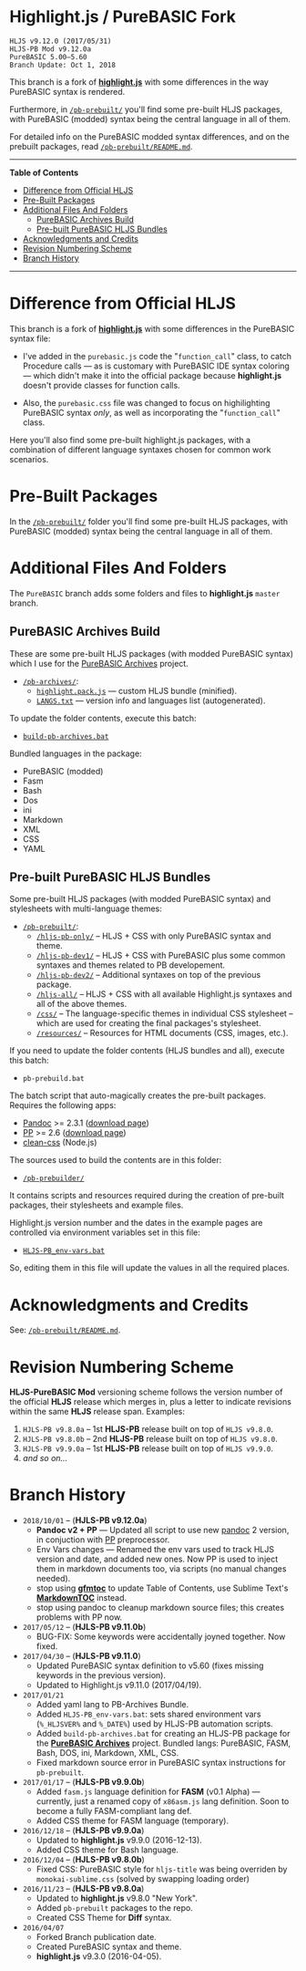 # Highlight.js / PureBASIC Fork

    HLJS v9.12.0 (2017/05/31)
    HLJS-PB Mod v9.12.0a
    PureBASIC 5.00–5.60
    Branch Update: Oct 1, 2018

This branch is a fork of [**highlight.js**](https://highlightjs.org/) with some differences in the way PureBASIC syntax is rendered.

Furthermore, in [`/pb-prebuilt/`](./pb-prebuilt/) you'll find some pre-built HLJS packages, with PureBASIC (modded) syntax being the central language in all of them.

For detailed info on the PureBASIC modded syntax differences, and on the prebuilt packages, read [`/pb-prebuilt/README.md`](./pb-prebuilt/README.md).


-----

**Table of Contents**

<!-- MarkdownTOC autolink="true" bracket="round" autoanchor="false" lowercase="only_ascii" uri_encoding="true" levels="1,2,3" -->

- [Difference from Official HLJS](#difference-from-official-hljs)
- [Pre-Built Packages](#pre-built-packages)
- [Additional Files And Folders](#additional-files-and-folders)
    - [PureBASIC Archives Build](#purebasic-archives-build)
    - [Pre-built PureBASIC HLJS Bundles](#pre-built-purebasic-hljs-bundles)
- [Acknowledgments and Credits](#acknowledgments-and-credits)
- [Revision Numbering Scheme](#revision-numbering-scheme)
- [Branch History](#branch-history)

<!-- /MarkdownTOC -->

-----


# Difference from Official HLJS

This branch is a fork of [**highlight.js**](https://highlightjs.org/) with some differences in the PureBASIC syntax file:

- I've added in the `purebasic.js` code the "`function_call`" class, to catch Procedure calls — as is customary with PureBASIC IDE syntax coloring — which didn't make it into the official package because **highlight.js** doesn't provide classes for function calls.

- Also, the `purebasic.css` file was changed to focus on highilighting PureBASIC syntax *only*, as well as incorporating the "`function_call`" class.

Here you'll also find some pre-built highlight.js packages, with a combination of different language syntaxes chosen for common work scenarios.

# Pre-Built Packages

In the [`/pb-prebuilt/`](./pb-prebuilt/) folder you'll find some pre-built HLJS packages, with PureBASIC (modded) syntax being the central language in all of them.

# Additional Files And Folders

The `PureBASIC` branch adds some folders and files to **highlight.js** `master` branch.

## PureBASIC Archives Build

These are some pre-built HLJS packages (with modded PureBASIC syntax) which I use for the [PureBASIC Archives] project.

- [`/pb-archives/`](./pb-archives):
  + [`highlight.pack.js`](./highlight.pack.js) — custom HLJS bundle (minified).
  + [`LANGS.txt`](./LANGS.txt) — version info and languages list (autogenerated).

To update the folder contents, execute this batch:

- [`build-pb-archives.bat`](./build-pb-archives.bat)

Bundled languages in the package:

- PureBASIC (modded)
- Fasm
- Bash
- Dos
- ini
- Markdown
- XML
- CSS
- YAML


## Pre-built PureBASIC HLJS Bundles

Some pre-built HLJS packages (with modded PureBASIC syntax) and stylesheets with multi-language themes:

- [`/pb-prebuilt/`](./pb-prebuilt/): 
    + [`/hljs-pb-only/`](./pb-prebuilt/hljs-pb-only/) – HLJS + CSS with only PureBASIC syntax and theme.
    + [`/hljs-pb-dev1/`](./pb-prebuilt/hljs-pb-dev1/) – HLJS + CSS with PureBASIC plus some common syntaxes and themes related to PB developement.
    + [`/hljs-pb-dev2/`](./pb-prebuilt/hljs-pb-dev2/) – Additional syntaxes on top of the previous package.
    + [`/hljs-all/`](./pb-prebuilt/hljs-all/) – HLJS + CSS with all available Highlight.js syntaxes and all of the above themes.
    + [`/css/`](./pb-prebuilt/css/) – The language-specific themes in individual CSS stylesheet – which are used for creating the final packages's stylesheet.
    + [`/resources/`](./resources/) – Resources for HTML documents (CSS, images, etc.).

If you need to update the folder contents (HLJS bundles and all), execute this batch:

- `pb-prebuild.bat`

The batch script that auto-magically creates the pre-built packages. Requires the following apps:

- [Pandoc]  \>= 2.3.1 ([download page](https://github.com/jgm/pandoc/releases))
- [PP]  \>= 2.6 ([download page](http://cdsoft.fr/pp/download.html))
- [clean-css]  (Node.js)

The sources used to build the contents are in this folder:

- [`/pb-prebuilder/`](./pb-prebuilder/)
 
It contains scripts and resources required during the creation of pre-built packages, their stylesheets and example files.

Highlight.js version number and the dates in the example pages are controlled via environment variables set in this file:

- [`HLJS-PB_env-vars.bat`](./HLJS-PB_env-vars.bat)

So, editing them in this file will update the values in all the required places.

# Acknowledgments and Credits

See: [`/pb-prebuilt/README.md`](./pb-prebuilt/README.md#acknowledgments-and-credits).

# Revision Numbering Scheme

**HLJS-PureBASIC Mod** versioning scheme follows the version number of the official **HLJS** release which merges in, plus a letter to indicate revisions within the same **HLJS** release span. Examples:

1. `HJLS-PB v9.8.0a` – 1st **HLJS-PB** release built on top of `HLJS v9.8.0`.
2. `HJLS-PB v9.8.0b` – 2nd **HLJS-PB** release built on top of `HLJS v9.8.0`.
3. `HJLS-PB v9.9.0a` – 1st **HLJS-PB** release built on top of `HLJS v9.9.0`.
4. *and so on…*

# Branch History

- `2018/10/01` – (**HJLS-PB v9.12.0a**)
    + **Pandoc v2 + PP** — Updated all script to use new [pandoc] 2 version, in conjuction with [PP] preprocessor.
    + Env Vars changes — Renamed the env vars used to track HLJS version and date, and added new ones. Now PP is used to inject them in markdown documents too, via scripts (no manual changes needed).
    + stop using **[gfmtoc]** to update Table of Contents, use Sublime Text's **[MarkdownTOC]** instead.
    + stop using pandoc to cleanup markdown source files; this creates problems with PP now.
- `2017/05/12` – (**HJLS-PB v9.11.0b**)
    + BUG-FIX: Some keywords were accidentally joyned together. Now fixed.
- `2017/04/30` – (**HJLS-PB v9.11.0**)
    + Updated PureBASIC syntax definition to v5.60 (fixes missing keywords in the previous version).
    + Updated to Highlight.js v9.11.0 (2017/04/19).
- `2017/01/21`
    + Added yaml lang to PB-Archives Bundle.
    + Added `HLJS-PB_env-vars.bat`: sets shared environment vars (`%_HLJSVER%` and `%_DATE%`) used by HLJS-PB automation scripts.
    + Added `build-pb-archives.bat` for creating an HLJS-PB package for the [**PureBASIC Archives**](https://github.com/tajmone/purebasic-archives) project. Bundled langs: PureBASIC, FASM, Bash, DOS, ini, Markdown, XML, CSS.
    + Fixed markdown source error in PureBASIC syntax instructions for `pb-prebuilt`.
- `2017/01/17` – (**HJLS-PB v9.9.0b**)
    + Added `fasm.js` language definition for **FASM** (v0.1 Alpha) — currently, just a renamed copy of `x86asm.js` lang definition. Soon to become a fully FASM-compliant lang def.
    + Added CSS theme for FASM language (temporary).
- `2016/12/18` – (**HJLS-PB v9.9.0a**)
    + Updated to **highlight.js** v9.9.0 (2016-12-13).
    + Added CSS theme for Bash language.
- `2016/12/04` – (**HJLS-PB v9.8.0b**)
    + Fixed CSS: PureBASIC style for `hljs-title` was being overriden by `monokai-sublime.css` (solved by swapping loading order)
- `2016/11/23` – (**HJLS-PB v9.8.0a**)
    + Updated to **highlight.js** v9.8.0 "New York".
    + Added `pb-prebuilt` packages to the repo.
    + Created CSS Theme for **Diff** syntax.
- `2016/04/07`
    + Forked Branch publication date.
    + Created PureBASIC syntax and theme.
    + **highlight.js** v9.3.0 (2016-04-05).


<!-----------------------------------------------------------------------------
                               REFERENCE LINKS                                
------------------------------------------------------------------------------>

[PureBASIC Archives]: https://github.com/tajmone/purebasic-archives "Visit the PureBASIC Archives project"

[Pandoc]: http://pandoc.org/
[PP]: https://github.com/CDSoft/pp
[clean-css]: https://www.npmjs.com/package/clean-css
[gfmtoc]: https://www.npmjs.com/package/@hail2u/gfmtoc
[MarkdownTOC]: https://packagecontrol.io/packages/MarkdownTOC

<!-- EOF -->
